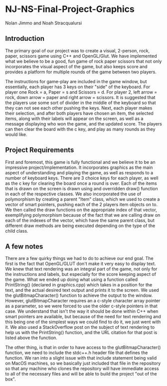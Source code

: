 # NJ-NS-Final-Project-Graphics
Nolan Jimmo and Noah Stracqualursi

## Introduction
The primary goal of our project was to create a visual, 2-person, rock, paper, scissors game using C++ and OpenGL/Glut.
We have implemented what we believe to be a good, fun game of rock paper scissors that not only incorporates the visual
aspect of the game, but also keeps score and provides a platform for multiple rounds of the game between two players.

The instructions for game-play are included in the game window, but essentially, each player has 3 keys on their "side"
of the keyboard. For player one Rock = a, Paper = s and Scissors = d. For player 2, left arrow = rock, down arrow = paper
and right arrow = scissors. It is suggested that the players use some sort of divider in the middle of the keyboard so
that they can not see each other pushing the keys. Next, each player makes their selection, and after both players have
chosen an item, the selected items, along with their labels will appear on the screen, as well as a message displaying
who won the game, and the updated score. The players can then clear the board with the c key, and play as many rounds
as they would like.

## Project Requirements 
First and foremost, this game is fully functional and we believe it to be an impressive project/implementation.
It incorporates graphics as the main aspect of understanding and playing the game, as well as responds to a number of
keyboard keys. There are 3 choice keys for each player, as well as the c key for clearing the board once a round is over.
Each of the items that is drawn on the screen is drawn using and overridden draw() function in each of the respective
classes. We also incorporated the use of polymorphism by creating a parent "Item" class, which we used to create a vector
of smart pointers, pushing each of the 2 players item objects on to. We then called the draw functions on the appropriate
index of that vector, exemplifying polymorphism because of the fact that we are calling draw on each of the indexes of 
the vector, which have the same parent class, but different draw methods are being executed depending on the type of the
child class.

## A few notes
There are a few quirky things we had to do to achieve our end goal. The first is the fact that OpenGL/GLUT don't make it
very easy to display text. We knew that text rendering was an integral part of the game, not only for the instructions
and labels, but especially for the score keeping aspect of the game. What we ended up doing what using a function called
PrintString() (declared in graphics.cpp) which takes in a position for the text, and the actual desired text output and
prints it to the screen. We used the glutBitmapCharacter() function to achieve the output to the window. However,
glutBitmapCharacter requires an a c-style character array pointer as a parameter, so we were forced to use the older
c-style pointers in that case. We understand that isn't the way it should be done within C++ when smart pointers are
available, but because of the need for text rendering and this being one of the simplest ways we could find to do it, 
we just went with it. We also used a StackOverflow post on the subject of text rendering to help us with the PrintString()
function, and the URL citation for that post is listed above the function.

The other thing, is that in order to have access to the glutBitmapCharacter() function, we need to include the stdc++.h
header file that defines the function. We ran into a slight issue with that include statement being valid on MacOS 
machines, so we basically just included that file in the repository so that any machine who clones the repository will
have immediate access to all of the necessary files and will be able to build the project "out of the box".

